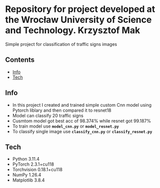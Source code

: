 # Repository for project developed at the Wrocław University of Science and Technology. Krzysztof Mak

Simple project for classification of traffic signs images

## Contents
- [Info](#info)
- [Tech](#tech)


## Info

- In this project I created and trained simple custom Cnn model using Pytorch liblary and then compared it to resnet18
- Model can classify 20 traffic signs
- Cusmtom model got best acc of 98.374% while resnet got 99.187%
- To train model use **`model_cnn.py`** or **`model_resnet.py`**
- To classify single image use **`classify_cnn.py`** or **`classify_resnet.py`**

## Tech

- Python 3.11.4
- PyTorch 2.3.1+cu118
- Torchvision 0.18.1+cu118
- NumPy 1.26.4
- Matplotlib 3.8.4
